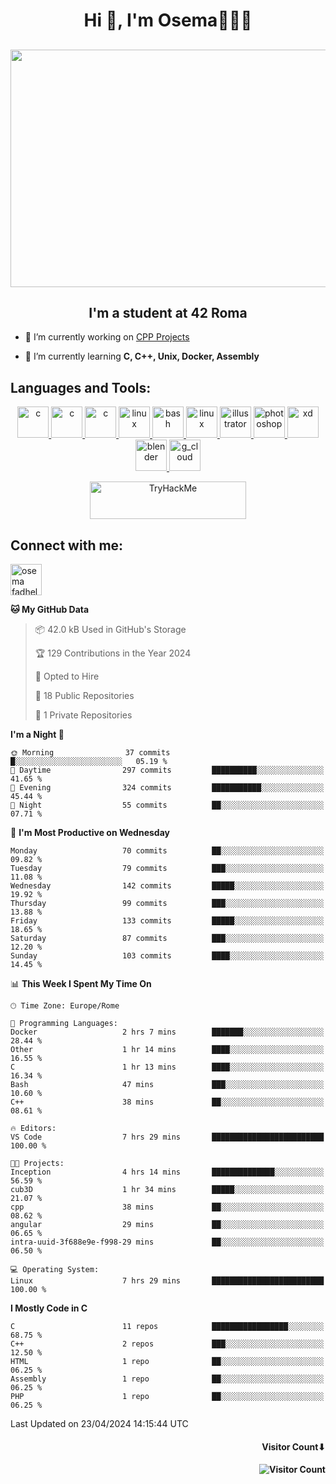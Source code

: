<h1 align="center">Hi 👋, I'm Osema👨🏽‍💻</h1>

<!-- <h2 align="center"> <a href="https://www.showmyip.com/"><img src="https://github.com/OsemaFadhel/OsemaFadhel/blob/main/img/cybersecurity%20framework.webp" /></a> </h2> -->

<h2 align="center"> <img src="https://github.com/OsemaFadhel/OsemaFadhel/blob/main/img/1712000100607257.gif" width="900" height="380" /> </h2>

<h2 align="center">I'm a student at 42 Roma</h3>

- 🔭 I’m currently working on [CPP Projects](https://github.com/OsemaFadhel/CPP42) 

- 🌱 I’m currently learning **C, C++, Unix, Docker, Assembly**

<h2 align="left">Languages and Tools:</h3>
<p align="center"> 
</a> <a href="https://en.wikipedia.org/wiki/C_(programming_language)" target="_blank" rel="noreferrer">  <img src="https://skillicons.dev/icons?i=c" alt="c" width="50" height="50"/> 
</a> <a href="https://en.wikipedia.org/wiki/C%2B%2B" target="_blank" rel="noreferrer">  <img src="https://skillicons.dev/icons?i=cpp" alt="c" width="50" height="50"/> 
</a> <a href="https://www.python.org/" target="_blank" rel="noreferrer">  <img src="https://skillicons.dev/icons?i=py" alt="c" width="50" height="50"/> 
</a> <a href="https://www.linux.org/" target="_blank" rel="noreferrer"> <img src="https://skillicons.dev/icons?i=linux" alt="linux" width="50" height="50"/>
</a> <a href="https://www.gnu.org/software/bash/" target="_blank" rel="noreferrer"> <img src="https://skillicons.dev/icons?i=bash" alt="bash" width="50" height="50"/> 
</a> <a href="https://code.visualstudio.com/" target="_blank" rel="noreferrer"> <img src="https://skillicons.dev/icons?i=vscode" alt="linux" width="50" height="50"/>
</a> <a href="https://www.adobe.com/in/products/illustrator.html" target="_blank" rel="noreferrer"> <img src="https://skillicons.dev/icons?i=ai" alt="illustrator" width="50" height="50"/> 
</a> <a href="https://www.photoshop.com/enwhat" target="_blank" rel="noreferrer"> <img src="https://skillicons.dev/icons?i=ps" alt="photoshop" width="50" height="50"/> 
</a> <a href="https://www.adobe.com/products/xd.html" target="_blank" rel="noreferrer"> <img src="https://skillicons.dev/icons?i=xd" alt="xd" width="50" height="50"/> 
</a> <a href="https://www.blender.org/" target="_blank" rel="noreferrer"><img src="https://skillicons.dev/icons?i=blender" alt="blender" width="50" height="50"/> 
</a> <a href="https://www.cloudskillsboost.google/public_profiles/3779024f-fae6-49a8-9430-003b65de5349"><img src="https://skillicons.dev/icons?i=gcp" alt="g_cloud" width="50" height="50"/> </a>
</p>
<p align="center"> 
</a> <a href="https://tryhackme.com/p/fazzel"><img src="https://tryhackme-badges.s3.amazonaws.com/fazzel.png" alt="TryHackMe" width="250" height="60"> </a> 

<h2 align="leftt">Connect with me:</h3>
<p align="left">
<a href="https://it.linkedin.com/in/osema-fadhel-7a1996174?trk=people-guest_people_search-card" target="blank"><img align="center" src="https://skillicons.dev/icons?i=linkedin" alt="osema fadhel" height="50" width="50" /></a>
</p>

<!--START_SECTION:waka-->
**🐱 My GitHub Data** 

> 📦 42.0 kB Used in GitHub's Storage 
 > 
> 🏆 129 Contributions in the Year 2024
 > 
> 💼 Opted to Hire
 > 
> 📜 18 Public Repositories 
 > 
> 🔑 1 Private Repositories 
 > 
**I'm a Night 🦉** 

```text
🌞 Morning                37 commits          █░░░░░░░░░░░░░░░░░░░░░░░░   05.19 % 
🌆 Daytime                297 commits         ██████████░░░░░░░░░░░░░░░   41.65 % 
🌃 Evening                324 commits         ███████████░░░░░░░░░░░░░░   45.44 % 
🌙 Night                  55 commits          ██░░░░░░░░░░░░░░░░░░░░░░░   07.71 % 
```
📅 **I'm Most Productive on Wednesday** 

```text
Monday                   70 commits          ██░░░░░░░░░░░░░░░░░░░░░░░   09.82 % 
Tuesday                  79 commits          ███░░░░░░░░░░░░░░░░░░░░░░   11.08 % 
Wednesday                142 commits         █████░░░░░░░░░░░░░░░░░░░░   19.92 % 
Thursday                 99 commits          ███░░░░░░░░░░░░░░░░░░░░░░   13.88 % 
Friday                   133 commits         █████░░░░░░░░░░░░░░░░░░░░   18.65 % 
Saturday                 87 commits          ███░░░░░░░░░░░░░░░░░░░░░░   12.20 % 
Sunday                   103 commits         ████░░░░░░░░░░░░░░░░░░░░░   14.45 % 
```


📊 **This Week I Spent My Time On** 

```text
🕑︎ Time Zone: Europe/Rome

💬 Programming Languages: 
Docker                   2 hrs 7 mins        ███████░░░░░░░░░░░░░░░░░░   28.44 % 
Other                    1 hr 14 mins        ████░░░░░░░░░░░░░░░░░░░░░   16.55 % 
C                        1 hr 13 mins        ████░░░░░░░░░░░░░░░░░░░░░   16.34 % 
Bash                     47 mins             ███░░░░░░░░░░░░░░░░░░░░░░   10.60 % 
C++                      38 mins             ██░░░░░░░░░░░░░░░░░░░░░░░   08.61 % 

🔥 Editors: 
VS Code                  7 hrs 29 mins       █████████████████████████   100.00 % 

🐱‍💻 Projects: 
Inception                4 hrs 14 mins       ██████████████░░░░░░░░░░░   56.59 % 
cub3D                    1 hr 34 mins        █████░░░░░░░░░░░░░░░░░░░░   21.07 % 
cpp                      38 mins             ██░░░░░░░░░░░░░░░░░░░░░░░   08.62 % 
angular                  29 mins             ██░░░░░░░░░░░░░░░░░░░░░░░   06.65 % 
intra-uuid-3f688e9e-f998-29 mins             ██░░░░░░░░░░░░░░░░░░░░░░░   06.50 % 

💻 Operating System: 
Linux                    7 hrs 29 mins       █████████████████████████   100.00 % 
```

**I Mostly Code in C** 

```text
C                        11 repos            █████████████████░░░░░░░░   68.75 % 
C++                      2 repos             ███░░░░░░░░░░░░░░░░░░░░░░   12.50 % 
HTML                     1 repo              ██░░░░░░░░░░░░░░░░░░░░░░░   06.25 % 
Assembly                 1 repo              ██░░░░░░░░░░░░░░░░░░░░░░░   06.25 % 
PHP                      1 repo              ██░░░░░░░░░░░░░░░░░░░░░░░   06.25 % 
```




 Last Updated on 23/04/2024 14:15:44 UTC
<!--END_SECTION:waka-->

<h4 align="right">Visitor Count⬇</h4>

<h4 align="right"> 

![Visitor Count](https://profile-counter.glitch.me/OsemaFadhel/count.svg) </h4>
